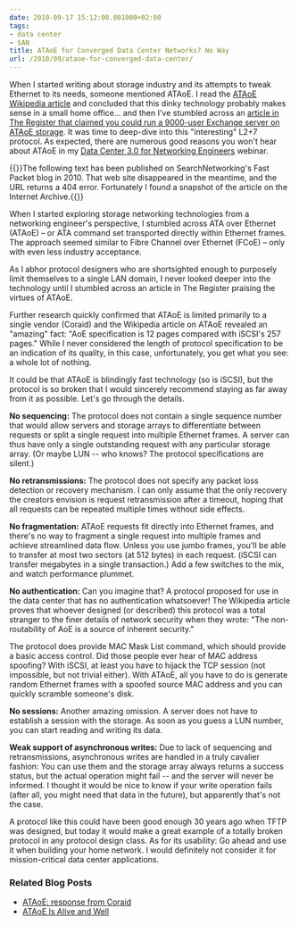 ```yaml
---
date: 2010-09-17 15:12:00.001000+02:00
tags:
- data center
- SAN
title: ATAoE for Converged Data Center Networks? No Way
url: /2010/09/ataoe-for-converged-data-center/
---
```

When I started writing about storage industry and its attempts to tweak Ethernet to its needs, someone mentioned ATAoE. I read the [ATAoE Wikipedia article](http://en.wikipedia.org/wiki/ATA_over_Ethernet) and concluded that this dinky technology probably makes sense in a small home office... and then I've stumbled across an [article in The Register that claimed you could run a 9000-user Exchange server on ATAoE storage](http://www.theregister.co.uk/2010/08/10/coraid_esg/). It was time to deep-dive into this "interesting" L2+7 protocol. As expected, there are numerous good reasons you won't hear about ATAoE in my [Data Center 3.0 for Networking Engineers](https://www.ipspace.net/DC30) webinar.

{{<note info>}}The following text has been published on SearchNetworking's Fast Packet blog in 2010. That web site disappeared in the meantime, and the URL returns a 404 error. Fortunately I found a snapshot of the article on the Internet Archive.{{</note>}}
<!--more-->
When I started exploring storage networking technologies from a networking engineer's perspective, I stumbled across ATA over Ethernet (ATAoE) – or ATA command set transported directly within Ethernet frames. The approach seemed similar to Fibre Channel over Ethernet (FCoE) – only with even less industry acceptance.

As I abhor protocol designers who are shortsighted enough to purposely limit themselves to a single LAN domain, I never looked deeper into the technology until I stumbled across an article in The Register praising the virtues of ATAoE.

Further research quickly confirmed that ATAoE is limited primarily to a single vendor (Coraid) and the Wikipedia article on ATAoE revealed an "amazing" fact: "AoE specification is 12 pages compared with iSCSI's 257 pages." While I never considered the length of protocol specification to be an indication of its quality, in this case, unfortunately, you get what you see: a whole lot of nothing.

It could be that ATAoE is blindingly fast technology (so is iSCSI), but the protocol is so broken that I would sincerely recommend staying as far away from it as possible. Let's go through the details.

**No sequencing:** The protocol does not contain a single sequence number that would allow servers and storage arrays to differentiate between requests or split a single request into multiple Ethernet frames. A server can thus have only a single outstanding request with any particular storage array. (Or maybe LUN -- who knows? The protocol specifications are silent.)

**No retransmissions:** The protocol does not specify any packet loss detection or recovery mechanism. I can only assume that the only recovery the creators envision is request retransmission after a timeout, hoping that all requests can be repeated multiple times without side effects.

**No fragmentation:** ATAoE requests fit directly into Ethernet frames, and there's no way to fragment a single request into multiple frames and achieve streamlined data flow. Unless you use jumbo frames, you'll be able to transfer at most two sectors (at 512 bytes) in each request. (iSCSI can transfer megabytes in a single transaction.) Add a few switches to the mix, and watch performance plummet.

**No authentication:** Can you imagine that? A protocol proposed for use in the data center that has no authentication whatsoever! The Wikipedia article proves that whoever designed (or described) this protocol was a total stranger to the finer details of network security when they wrote: "The non-routability of AoE is a source of inherent security."

The protocol does provide MAC Mask List command, which should provide a basic access control. Did those people ever hear of MAC address spoofing? With iSCSI, at least you have to hijack the TCP session (not impossible, but not trivial either). With ATAoE, all you have to do is generate random Ethernet frames with a spoofed source MAC address and you can quickly scramble someone's disk.

**No sessions:** Another amazing omission. A server does not have to establish a session with the storage. As soon as you guess a LUN number, you can start reading and writing its data.

**Weak support of asynchronous writes:** Due to lack of sequencing and retransmissions, asynchronous writes are handled in a truly cavalier fashion: You can use them and the storage array always returns a success status, but the actual operation might fail -- and the server will never be informed. I thought it would be nice to know if your write operation fails (after all, you might need that data in the future), but apparently that's not the case.

A protocol like this could have been good enough 30 years ago when TFTP was designed, but today it would make a great example of a totally broken protocol in any protocol design class. As for its usability: Go ahead and use it when building your home network. I would definitely not consider it for mission-critical data center applications.

### Related Blog Posts

* [ATAoE: response from Coraid](/2010/09/ataoe-response-from-coraid/)
* [ATAoE Is Alive and Well](/2013/10/ataoe-is-alive-and-well/)
